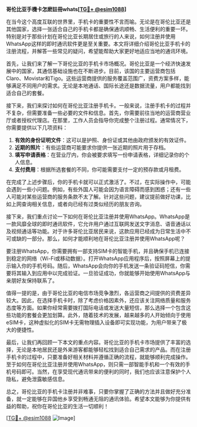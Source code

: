 **哥伦比亚手機卡怎麽註冊whats[[TG💪+ @esim1088](https://t.me/s/esim1088)]**

在当今这个高度互联的世界里，手机卡的重要性不言而喻。无论是在哥伦比亚还是其他国家，选择一张适合自己的手机卡都是确保通讯顺畅、生活便利的重要一环。特别是对于那些计划在哥伦比亚长期居住或旅行的人来说，如何注册并使用WhatsApp这样的即时通讯软件更是至关重要。本文将详细介绍哥伦比亚手机卡的注册流程，并解答一些常见的疑问，希望能帮助大家更好地适应当地的通讯环境。

首先，让我们来了解一下哥伦比亚的手机卡市场概况。哥伦比亚是一个经济快速发展中的国家，其通信基础设施也在不断进步。目前，该国的主要运营商包括Claro、Movistar和Tigo。这些运营商提供的服务覆盖范围广，资费方案多样，能够满足不同用户的需求。无论是本地通话、国际长途还是数据流量，用户都能找到适合自己的套餐。

接下来，我们来探讨如何在哥伦比亚注册手机卡。一般来说，注册手机卡的过程并不复杂，但需要准备一些必要的文件和信息。首先，你需要前往当地的运营商营业厅或者授权代理店。在那里，工作人员会指导你完成整个注册过程。通常情况下，你需要提供以下几项资料：

1. **有效的身份证明文件**：这可以是护照、身份证或其他由政府颁发的有效证件。
2. **近期的照片**：有些运营商可能要求你提供一张近期的照片用于存档。
3. **填写申请表格**：在营业厅内，你会被要求填写一份申请表格，详细记录你的个人信息。
4. **支付费用**：根据所选套餐的不同，你可能需要支付一定的预存款或月租费。

在完成了上述步骤后，你的手机卡就可以正式激活了。不过，在实际操作中，可能会遇到一些小问题。例如，有些外国人可能会因为语言障碍而感到困惑；还有一些人可能对某些运营商的服务条款不太了解。针对这些问题，建议提前做好功课，比如上网查询相关信息，或者向已经有过类似经历的朋友咨询。

接下来，我们重点讨论一下如何在哥伦比亚注册并使用WhatsApp。WhatsApp是一款风靡全球的即时通讯软件，它允许用户通过互联网发送文字消息、语音通话以及视频通话等功能。对于许多哥伦比亚居民来说，这款应用已经成为日常生活中不可或缺的一部分。那么，如何才能顺利地在哥伦比亚注册并使用WhatsApp呢？

要注册WhatsApp，你需要拥有一部支持SIM卡的智能手机，并且确保手机已连接到稳定的网络（Wi-Fi或移动数据）。打开WhatsApp应用程序后，按照屏幕上的提示输入你的手机号码。随后，WhatsApp会向你的手机发送一条验证码短信，你需要将其输入到应用中以完成验证。一旦验证成功，你就能够开始使用WhatsApp与亲朋好友保持联系了。

值得一提的是，由于哥伦比亚的电信市场竞争激烈，各运营商之间提供的资费差异较大。因此，在选择手机卡时，除了考虑价格因素外，还应该关注网络质量和服务态度等方面。如果你经常需要拨打国际电话或发送大量短信，那么选择一个包含这些功能的套餐会更加划算。此外，随着技术的发展，越来越多的人开始倾向于使用eSIM卡，这种虚拟化的SIM卡无需物理插入设备即可实现功能，为用户带来了极大的便捷性。

最后，让我们再回顾一下本文的重点内容。哥伦比亚的手机卡市场提供了丰富的选择，无论是本地居民还是外来游客都能够轻松找到适合自己需求的产品。而在注册手机卡的过程中，只要准备好相关材料并遵循正确的流程，就能够顺利完成操作。至于如何在哥伦比亚注册并使用WhatsApp，则只需一部智能手机和一个有效的手机号码即可。当然，在享受现代通讯带来的便利的同时，我们也应该注意保护个人隐私，避免泄露敏感信息。

总之，哥伦比亚的手机卡注册并非难事，只要你掌握了正确的方法并且做好充分准备，就一定能够在异国他乡享受到畅通无阻的通讯体验。希望本文能够为你提供有益的帮助，祝你在哥伦比亚的生活一切顺利！ 

[[TG💪+ @esim1088](https://t.me/s/esim1088) ![Image](https://i.postimg.cc/4NQfJmqS/Snipaste-2025-05-13-00-14-12.png)]